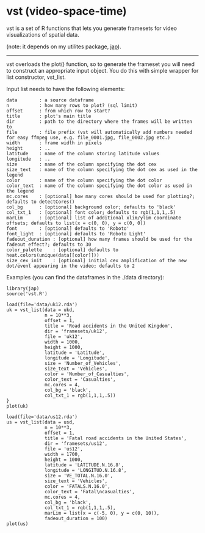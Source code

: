 vst (video-space-time)
======

vst is a set of R functions that lets you generate framesets for video visualizations of spatial data.

(note: it depends on my utilites package, [jap](https://github.com/jakosz/jap)).

---

vst overloads the plot() function, so to generate the frameset you will need to 
construct an appropriate input object. 
You do this with simple wrapper for list constructor, vst_list. 

Input list needs to have the following elements:

```
data        : a source dataframe
n           : how many rows to plot? (sql limit)
offset      : from which row to start?
title       : plot's main title
dir         : path to the directory where the frames will be written to
file        : file prefix (vst will automatically add numbers needed for easy ffmpeg use, e.g. file_0001.jpg, file_0002.jpg etc.)
width       : frame width in pixels
height      : ..
latitude    : name of the column storing latitude values
longitude   : ..
size        : name of the column specifying the dot cex
size_text   : name of the column specifying the dot cex as used in the legend
color       : name of the column specifying the dot color
color_text  : name of the column specifying the dot color as used in the legend
mc.cores    : [optional] how many cores should be used for plotting?; defaults to detectCores()
col_bg      : [optional] background color; defaults to 'black'
col_txt_1   : [optional] font color; defaults to rgb(1,1,1,.5)
marLim      : [optional] list of additional xlim/ylim coordinate offsets; defaults to list(x = c(0, 0), y = c(0, 0))
font        : [optional] defaults to 'Roboto'
font_light  : [optional] defaults to 'Roboto Light'
fadeout_duration : [optional] how many frames should be used for the fadeout effect?; defaults to 30
color_palette    : [optional] defaults to heat.colors(unique(data[[color]]))
size_cex_init    : [optional] initial cex amplification of the new dot/event appearing in the video; defaults to 2
```

Examples (you can find the dataframes in the ./data directory):

```
library(jap)
source('vst.R')

load(file='data/uk12.rda')
uk = vst_list(data = ukd, 
              n = 10**3, 
              offset = 1, 
              title = 'Road accidents in the United Kingdom', 
              dir = 'framesets/uk12', 
              file = 'uk12', 
              width = 1000, 
              height = 1000, 
              latitude = 'Latitude', 
              longitude = 'Longitude', 
              size = 'Number_of_Vehicles', 
              size_text = 'Vehicles', 
              color = 'Number_of_Casualties', 
              color_text = 'Casualties', 
              mc.cores = 4, 
              col_bg = 'black', 
              col_txt_1 = rgb(1,1,1,.5))
}
plot(uk)

load(file='data/us12.rda')
us = vst_list(data = usd, 
              n = 10**3, 
              offset = 1, 
              title = 'Fatal road accidents in the United States', 
              dir = 'framesets/us12', 
              file = 'us12', 
              width = 1700, 
              height = 1000, 
              latitude = 'LATITUDE.N.16.8', 
              longitude = 'LONGITUD.N.16.8', 
              size = 'VE_TOTAL.N.16.0', 
              size_text = 'Vehicles', 
              color = 'FATALS.N.16.0', 
              color_text = 'Fatal\ncasualties', 
              mc.cores = 4, 
              col_bg = 'black', 
              col_txt_1 = rgb(1,1,1,.5), 
              marLim = list(x = c(-5, 0), y = c(0, 10)), 
              fadeout_duration = 100)
plot(us)

```
